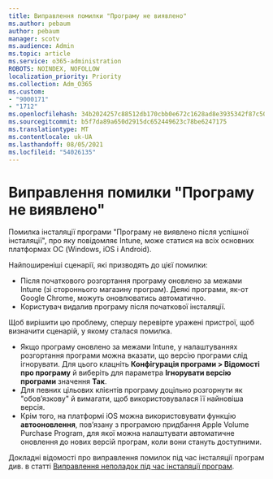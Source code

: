 ```yaml
---
title: Виправлення помилки "Програму не виявлено"
ms.author: pebaum
author: pebaum
manager: scotv
ms.audience: Admin
ms.topic: article
ms.service: o365-administration
ROBOTS: NOINDEX, NOFOLLOW
localization_priority: Priority
ms.collection: Adm_O365
ms.custom:
- "9000171"
- "1712"
ms.openlocfilehash: 34b2024257c88512db170cbb0e672c1628ad8e3935342f87c5032492e1ad0259
ms.sourcegitcommit: b5f7da89a650d2915dc652449623c78be6247175
ms.translationtype: MT
ms.contentlocale: uk-UA
ms.lasthandoff: 08/05/2021
ms.locfileid: "54026135"
---
```

# <a name="mitigate-the-application-was-not-detected-error"></a>Виправлення помилки "Програму не виявлено"

Помилка інсталяції програми "Програму не виявлено після успішної інсталяції", про яку повідомляє Intune, може статися на всіх основних платформах ОС (Windows, iOS і Android).

Найпоширеніші сценарії, які призводять до цієї помилки:

- Після початкового розгортання програму оновлено за межами Intune (зі стороннього магазину програм). Деякі програми, як-от Google Chrome, можуть оновлюватись автоматично.
- Користувач видалив програму після початкової інсталяції.

Щоб вирішити цю проблему, спершу перевірте уражені пристрої, щоб визначити сценарій, у якому сталася помилка.

- Якщо програму оновлено за межами Intune, у налаштуваннях розгортання програми можна вказати, що версію програми слід ігнорувати. Для цього клацніть **Конфігурація програми > Відомості про програму** й виберіть для параметра **Ігнорувати версію програми** значення **Так**.
- Для певних цільових клієнтів програму доцільно розгорнути як "обов’язкову" й вимагати, щоб використовувалася її найновіша версія.
- Крім того, на платформі iOS можна використовувати функцію **автооновлення**, пов’язану з програмою придбання Apple Volume Purchase Program, для якої можна налаштувати автоматичне оновлення до нових версій програм, коли вони стануть доступними.

Докладні відомості про виправлення помилок під час інсталяції програм див. в статті [Виправлення неполадок під час інсталяції програм](https://docs.microsoft.com/intune/troubleshoot-app-install).
